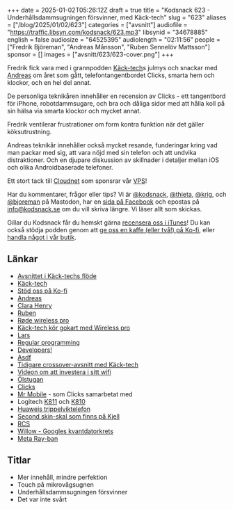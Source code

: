 +++
date = 2025-01-02T05:26:12Z
draft = true
title = "Kodsnack 623 - Underhållsdammsugningen försvinner, med Käck-tech"
slug = "623"
aliases = ["/blog/2025/01/02/623"]
categories = ["avsnitt"]
audiofile = "https://traffic.libsyn.com/kodsnack/623.mp3"
libsynid = "34678885"
english = false
audiosize = "64525395"
audiolength = "02:11:56"
people = ["Fredrik Björeman", "Andreas Månsson", "Ruben Sennelöv Mattsson"]
sponsor = []
images = ["avsnitt/623/623-cover.png"]
+++

Fredrik fick vara med i grannpodden [Käck-tech](https://www.kacktech.com/)s julmys och snackar med [Andreas](https://linktr.ee/AndreasMansson) om året som gått, telefontangentbordet Clicks, smarta hem och klockor, och en hel del annat.

De personliga teknikåren innehåller en recension av Clicks - ett tangentbord för iPhone, robotdammsugare, och bra och dåliga sidor med att hålla koll på sin hälsa via smarta klockor och mycket annat.

Fredrik ventilerar frustrationer om form kontra funktion när det gäller köksutrustning.

Andreas teknikår innehåller också mycket resande, funderingar kring vad man packar med sig, att vara nöjd med sin telefon och att undvika distraktioner. Och en djupare diskussion av skillnader i detaljer mellan iOS och olika Androidbaserade telefoner.

Ett stort tack till [Cloudnet](https://www.cloudnet.se) som sponsrar vår [VPS](https://en.wikipedia.org/wiki/Virtual_private_server)!

Har du kommentarer, frågor eller tips? Vi är [@kodsnack](https://social.podsnack.se/@kodsnack), [@thieta](https://6510.nu/@thieta), [@krig](https://6510.nu/@krig), och [@bjoreman](https://toot.cafe/@bjoreman) på Mastodon, har en [sida på Facebook](https://www.facebook.com/) och epostas på [info@kodsnack.se](mailto:info@kodsnack.se) om du vill skriva längre. Vi läser allt som skickas.

Gillar du Kodsnack får du hemskt gärna [recensera oss i iTunes](https://itunes.apple.com/se/podcast/kodsnack/id561631498?l=en)! Du kan också stödja podden genom att <a href="https://ko-fi.com/kodsnack" rel="payment">ge oss en kaffe (eller två!) på Ko-fi</a>, eller [handla något i vår butik](https://shop.spreadshirt.se/kodsnack/).

## Länkar
* [Avsnittet i Käck-techs flöde](https://www.kacktech.com/1922221/episodes/16338762-kack-tech-kodsnacks-julmys-2024-fran-smarta-hem-till-ai-cynism)
* [Käck-tech](https://www.kacktech.com/)
* [Stöd oss på Ko-fi](https://ko-fi.com/kodsnack)
* [Andreas](https://linktr.ee/AndreasMansson)
* [Clara Henry](https://sv.wikipedia.org/wiki/Clara_Henry)
* [Ruben](https://linktr.ee/Ruben_sennelov_mattsson)
* [Røde wireless pro](https://rode.com/en-us/microphones/wireless/wirelesspro)
* [Käck-tech kör gokart med Wireless pro](https://www.youtube.com/watch?v=b0eaa8RaIQE)
* [Lars](https://underjord.io/lars.html)
* [Regular programming](https://www.regprog.com/)
* [Developers!](https://developerspodcast.com/)
* [Asdf](https://asdf.pizza/)
* [Tidigare crossover-avsnitt med Käck-tech](https://kodsnack.se/people/ruben-sennel%C3%B6v-mattsson/)
* [Videon om att investera i sitt wifi](https://www.tiktok.com/@kacktech/video/7388459794048257313)
* [Ölstugan](https://www.olstugan.se/varaolstugor/friggagatan-lejonet/)
* [Clicks](https://www.clicks.tech/en)
* [Mr Mobile](https://www.youtube.com/watch?v=e2n2ftM-MwI) - som Clicks samarbetat med
* Logitech [K811](https://www.logitech.com/assets/45927/illuminated-keyboard-k811-for-mac-ipad-iphone-quick-start-guide.pdf?srsltid=AfmBOopm4nr5LQWeOD2hNyY93woW-sPSA0X-qRJyh-sKCfo3RJRk6y8t) och [K810](https://www.logitech.com/assets/46511/bluetooth-illuminated-keyboard-k810.pdf?srsltid=AfmBOorJZz209TDPlaL28dQ3VQbxaXQb2tUnBrW5RHUgSn5z-dv0rM8P)
* [Huaweis trippelviktelefon](https://www.youtube.com/watch?v=Yv_S7KrOlfk)
* [Second skin-skal som finns på Kjell](https://www.kjell.com/se/sok?q=linocell+second+skin)
* [RCS](https://en.wikipedia.org/wiki/Rich_Communication_Services)
* [Willow - Googles kvantdatorkrets](https://blog.google/technology/research/google-willow-quantum-chip/)
* [Meta Ray-ban](https://about.fb.com/news/2023/09/new-ray-ban-meta-smart-glasses/)

## Titlar
* Mer innehåll, mindre perfektion
* Touch på mikrovågsugnen
* Underhållsdammsugningen försvinner
* Det var inte svårt